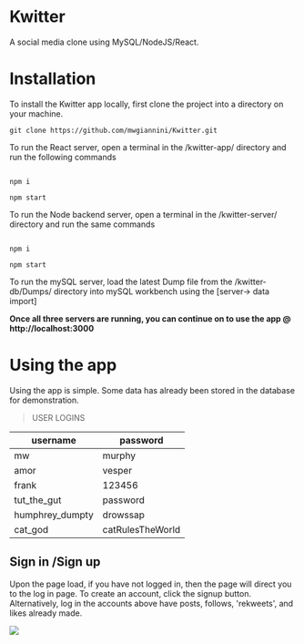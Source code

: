 
# Kwitter

A social media clone using MySQL/NodeJS/React.

  
  
  

# Installation

To install the Kwitter app locally, first clone the project into a directory on your machine.

`git clone https://github.com/mwgiannini/Kwitter.git`

  

To run the React server, open a terminal in the /kwitter-app/ directory and run the following commands

```

npm i

npm start

```

  

To run the Node backend server, open a terminal in the /kwitter-server/ directory and run the same commands

```

npm i

npm start

```

  

To run the mySQL server, load the latest Dump file from the /kwitter-db/Dumps/ directory into mySQL workbench using the [server-> data import]

  
  
  **Once all three servers are running, you can continue on to use the app @ http://localhost:3000**
  
  
  

# Using the app

  Using the app is simple. Some data has already been stored in the database for demonstration.
>USER LOGINS

|username|  password|
|--|--|
| mw | murphy |
|amor|vesper|
|frank|123456|
|tut_the_gut|password|
|humphrey_dumpty|drowssap|
|cat_god|catRulesTheWorld|

## Sign in /Sign up

  

Upon the page load, if you have not logged in, then the page will direct you to the log in page. To create an account, click the signup button. Alternatively, log in the accounts above have posts, follows, 'rekweets', and likes already made.

  
![](https://lh4.googleusercontent.com/tyCLM5pbGCJyYggl_FeRHQjyoFe6VO5D3aX-LpmCRzeYdC32t5Cawasx7SzQqBoxM-SQTG5HFyxVEJeCa-iqLwJk7EiB9jXwCt0K1LE0RzX28v_qUVTZX4_EuazH6jaUqY_Wum2g3QSj3k3DGnUFeuY)
